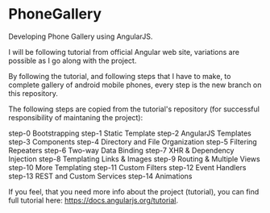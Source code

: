 # PhoneGallery
Developing Phone Gallery using AngularJS.

I will be following tutorial from official Angular web site, variations are possible as I go along with the project.

By following the tutorial, and following steps that I have to make, to complete gallery of android mobile phones, every step is the new branch on this repository.

The following steps are copied from the tutorial's repository (for successful responsibility of maintaning the project):

step-0 Bootstrapping
step-1 Static Template
step-2 AngularJS Templates
step-3 Components
step-4 Directory and File Organization
step-5 Filtering Repeaters
step-6 Two-way Data Binding
step-7 XHR & Dependency Injection
step-8 Templating Links & Images
step-9 Routing & Multiple Views
step-10 More Templating
step-11 Custom Filters
step-12 Event Handlers
step-13 REST and Custom Services
step-14 Animations

If you feel, that you need more info about the project (tutorial), you can find full tutorial here: https://docs.angularjs.org/tutorial.
